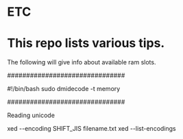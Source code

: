 # ETC

# This repo lists various tips.

The following will give info about available ram slots.

###############################

 #!/bin/bash
 sudo dmidecode -t memory

###############################

Reading unicode 

xed --encoding SHIFT_JIS filename.txt 
xed --list-encodings

